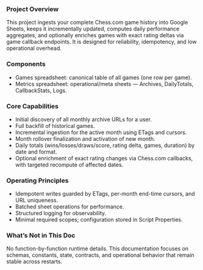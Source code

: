 ### Project Overview

This project ingests your complete Chess.com game history into Google Sheets, keeps it incrementally updated, computes daily performance aggregates, and optionally enriches games with exact rating deltas via game callback endpoints. It is designed for reliability, idempotency, and low operational overhead.

### Components
- Games spreadsheet: canonical table of all games (one row per game).
- Metrics spreadsheet: operational/meta sheets — Archives, DailyTotals, CallbackStats, Logs.

### Core Capabilities
- Initial discovery of all monthly archive URLs for a user.
- Full backfill of historical games.
- Incremental ingestion for the active month using ETags and cursors.
- Month rollover finalization and activation of new month.
- Daily totals (wins/losses/draws/score, rating delta, games, duration) by date and format.
- Optional enrichment of exact rating changes via Chess.com callbacks, with targeted recompute of affected dates.

### Operating Principles
- Idempotent writes guarded by ETags, per-month end-time cursors, and URL uniqueness.
- Batched sheet operations for performance.
- Structured logging for observability.
- Minimal required scopes; configuration stored in Script Properties.

### What’s Not in This Doc
No function-by-function runtime details. This documentation focuses on schemas, constants, state, contracts, and operational behavior that remain stable across restarts.


